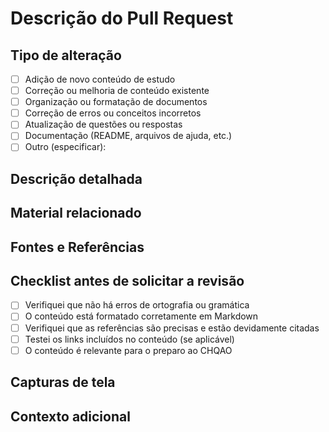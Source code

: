 # Descrição do Pull Request

## Tipo de alteração
<!-- Por favor, marque as opções aplicáveis inserindo um "x" entre os colchetes. -->

- [ ] Adição de novo conteúdo de estudo
- [ ] Correção ou melhoria de conteúdo existente
- [ ] Organização ou formatação de documentos
- [ ] Correção de erros ou conceitos incorretos
- [ ] Atualização de questões ou respostas
- [ ] Documentação (README, arquivos de ajuda, etc.)
- [ ] Outro (especificar): 

## Descrição detalhada
<!-- Descreva claramente o que este PR está fazendo. Quais alterações foram feitas e por quê? -->

## Material relacionado
<!-- Para qual disciplina, curso ou área específica é esta contribuição? -->

## Fontes e Referências
<!-- Se aplicável, liste as fontes consultadas para criar ou corrigir o conteúdo. -->

## Checklist antes de solicitar a revisão
<!-- Marque todos os itens aplicáveis. -->

- [ ] Verifiquei que não há erros de ortografia ou gramática
- [ ] O conteúdo está formatado corretamente em Markdown
- [ ] Verifiquei que as referências são precisas e estão devidamente citadas
- [ ] Testei os links incluídos no conteúdo (se aplicável)
- [ ] O conteúdo é relevante para o preparo ao CHQAO

## Capturas de tela
<!-- Se aplicável, adicione capturas de tela para ajudar a explicar a alteração. -->

## Contexto adicional
<!-- Adicione qualquer outro contexto sobre o PR aqui. -->
